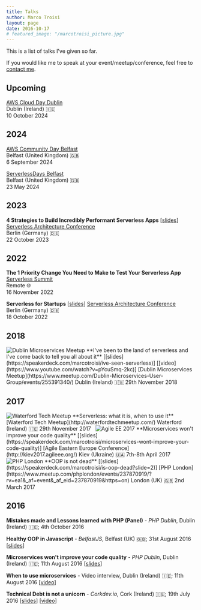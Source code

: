 ```yaml
---
title: Talks
author: Marco Troisi
layout: page
date: 2016-10-17
# featured_image: "/marcotroisi_picture.jpg"
---
```

This is a list of talks I've given so far. 

If you would like me to speak at your event/meetup/conference, feel free to [contact me](https://www.marcotroisi.com/about/).

<!-- ## Upcoming -->

## Upcoming

[AWS Cloud Day Dublin](https://aws.amazon.com/events/cloud-days/dublin/)  
Dublin (Ireland)  🇮🇪  
10 October 2024
&nbsp;  

## 2024

[AWS Community Day Belfast](https://www.awscommunitybelfast.co.uk/)  
Belfast (United Kingdom)  🇬🇧  
6 September 2024
&nbsp;  

[ServerlessDays Belfast](https://serverlessdaysbelfast.com)  
Belfast (United Kingdom)  🇬🇧  
23 May 2024
&nbsp;  

## 2023

**4 Strategies to Build Incredibly Performant Serverless Apps** [[slides](https://speakerdeck.com/marcotroisi/4-strategies-to-build-incredibly-performant-serverless-apps)] 
[Serverless Architecture Conference](https://serverless-architecture.io/berlin/)  
Berlin (Germany) 🇩🇪  
22 October 2023
&nbsp;  

## 2022

**The 1 Priority Change You Need to Make to Test Your Serverless App** 
[Serverless Summit](http://serverless-summit.io)  
Remote 🌐  
16 November 2022
&nbsp;  

**Serverless for Startups** [[slides](https://speakerdeck.com/marcotroisi/serverless-for-startups-serverless-architecture-conference-2022)] 
[Serverless Architecture Conference](https://serverless-architecture.io/berlin/)  
Berlin (Germany) 🇩🇪  
18 October 2022
&nbsp;  

## 2018

<img src="https://www.marcotroisi.com/images/conferences/dublin_microservices.png" alt="Dublin Microservices Meetup" class="talks__conflogo">  
**I've been to the land of serverless and I've come back to tell you all about it** [[slides](https://speakerdeck.com/marcotroisi/ive-seen-serverless)] [[video](https://www.youtube.com/watch?v=pYcuSmq-2kc)]  
[Dublin Microservices Meetup](https://www.meetup.com/Dublin-Microservices-User-Group/events/255391340/)  
Dublin (Ireland) 🇮🇪  
29th November 2018
&nbsp;  

## 2017

<img src="https://www.marcotroisi.com/images/conferences/waterford_tech_meetup_twitter_profile.jpg" alt="Waterford Tech Meetup" class="talks__conflogo">  
**Serverless: what it is, when to use it**  
[Waterford Tech Meetup](http://waterfordtechmeetup.com/)  
Waterford (Ireland) 🇮🇪  
29th November 2017
&nbsp;  

<img src="https://www.marcotroisi.com/images/conferences/agileEE2017_logo.png" alt="Agile EE 2017" class="talks__conflogo">   
**Microservices won't improve your code quality** [[slides](https://speakerdeck.com/marcotroisi/microservices-wont-improve-your-code-quality)]  
[Agile Eastern Europe Conference](http://kiev2017.agileee.org/)  
Kiev (Ukraine) 🇺🇦  
7th-8th April 2017  
&nbsp;  

<img src="https://www.marcotroisi.com/images/conferences/phplondon_logo.jpeg" alt="PHP London" class="talks__conflogo">   
**OOP is not dead** [[slides](https://speakerdeck.com/marcotroisi/is-oop-dead?slide=2)]  
[PHP London](https://www.meetup.com/phplondon/events/237870919/?rv=ea1&_af=event&_af_eid=237870919&https=on)  
London (UK) 🇬🇧  
2nd March 2017

## 2016

**Mistakes made and Lessons learned with PHP (Panel)** - *PHP Dublin*, Dublin (Ireland) 🇮🇪; 4th October 2016

**Healthy OOP in Javascript** - *BelfastJS*, Belfast (UK) 🇬🇧; 31st August 2016 [[slides](https://speakerdeck.com/marcotroisi/healthy-oop-in-javascript)]

**Microservices won't improve your code quality** - *PHP Dublin*, Dublin (Ireland) 🇮🇪; 11th August 2016 [[slides](https://speakerdeck.com/marcotroisi/microservices-wont-improve-your-code-quality)]

**When to use microservices** - Video interview, Dublin (Ireland) 🇮🇪; 11th August 2016 [[video](https://www.youtube.com/watch?v=MxdynUAGQGc)]

**Technical Debt is not a unicorn** - *Corkdev.io*, Cork (Ireland) 🇮🇪; 19th July 2016 [[slides](https://speakerdeck.com/marcotroisi/technical-debt-is-not-a-unicorn)] [[video](https://www.youtube.com/watch?v=YiOuOybCTzI)]
